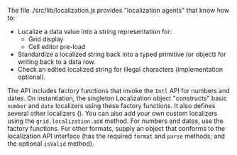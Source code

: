 The file ./src/lib/localization.js provides "localization agents" that know how to:
* Localize a data value into a string representation for:
  * Grid display
  * Cell editor pre-load
* Standardize a localized string back into a typed primitive (or object) for writing back to a data row.
* Check an edited localized string for illegal characters (implementation optional).
 
The API includes factory functions that invoke the `Intl` API for numbers and dates. On instantiation, the singleton Localization object "constructs" basic `number` and `date` localizers using these factory functions. It also defines several other localizers (). You can also add your own custom localizers using the `grid.localization.add` method. For numbers and dates, use the factory functions. For other formats, supply an object that conforms to the localization API interface (has the required `format` and `parse` methods; and the optional `isValid` method).
